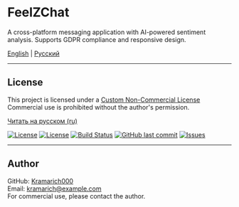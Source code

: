 # FeelZChat 
A cross-platform messaging application with AI-powered sentiment analysis. Supports GDPR compliance and responsive design.

[English](docs/en/README_en.md) | [Русский](docs/ru/README_ru.md)

---

## License

This project is licensed under a [Custom Non-Commercial License](docs/en/LICENSE_EN.md)  
Commercial use is prohibited without the author's permission.

[Читать на русском (ru)](docs/ru/LICENSE_RU.md)

[![License](https://img.shields.io/badge/license-Custom%20NC-red)](docs/en/LICENSE_EN.md)
[![License](https://img.shields.io/badge/license-Custom%20NC-red)](docs/ru/LICENSE_RU.md)
[![Build Status](https://img.shields.io/github/actions/workflow/status/Kramarich000/messenger-app/ci.yml)](https://github.com/Kramarich000/messenger-app/actions)
[![GitHub last commit](https://img.shields.io/github/last-commit/Kramarich000/messenger-app)](https://github.com/Kramarich000/messenger-app)
[![Issues](https://img.shields.io/github/issues/Kramarich000/messenger-app)](https://github.com/Kramarich000/messenger-app/issues)



---

## Author

GitHub: [Kramarich000](https://github.com/Kramarich000)  
Email: kramarich@example.com  
For commercial use, please contact the author.